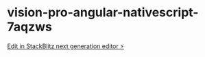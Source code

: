 # vision-pro-angular-nativescript-7aqzws

[Edit in StackBlitz next generation editor ⚡️](https://stackblitz.com/~/github.com/kenplain/vision-pro-angular-nativescript-7aqzws)